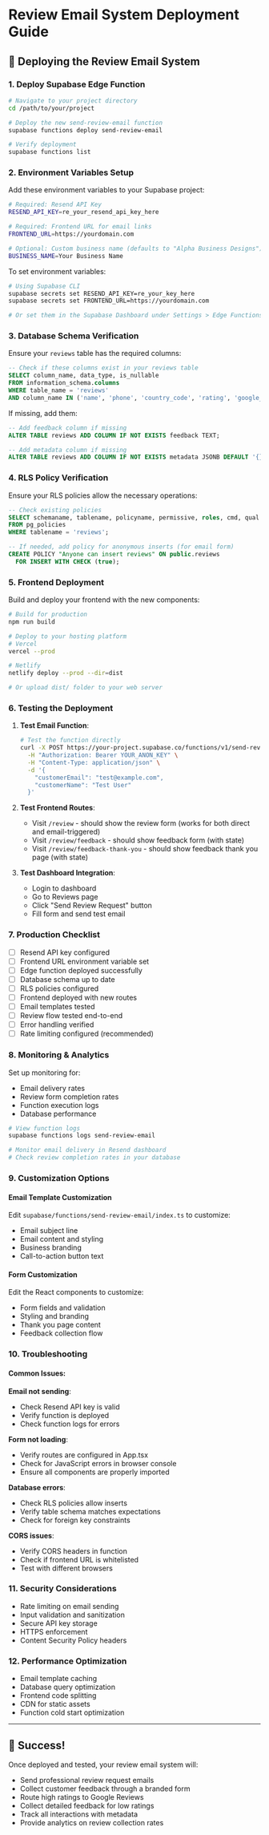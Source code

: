 # Review Email System Deployment Guide

## 🚀 Deploying the Review Email System

### 1. Deploy Supabase Edge Function

```bash
# Navigate to your project directory
cd /path/to/your/project

# Deploy the new send-review-email function
supabase functions deploy send-review-email

# Verify deployment
supabase functions list
```

### 2. Environment Variables Setup

Add these environment variables to your Supabase project:

```bash
# Required: Resend API Key
RESEND_API_KEY=re_your_resend_api_key_here

# Required: Frontend URL for email links
FRONTEND_URL=https://yourdomain.com

# Optional: Custom business name (defaults to "Alpha Business Designs")
BUSINESS_NAME=Your Business Name
```

To set environment variables:
```bash
# Using Supabase CLI
supabase secrets set RESEND_API_KEY=re_your_key_here
supabase secrets set FRONTEND_URL=https://yourdomain.com

# Or set them in the Supabase Dashboard under Settings > Edge Functions
```

### 3. Database Schema Verification

Ensure your `reviews` table has the required columns:

```sql
-- Check if these columns exist in your reviews table
SELECT column_name, data_type, is_nullable 
FROM information_schema.columns 
WHERE table_name = 'reviews' 
AND column_name IN ('name', 'phone', 'country_code', 'rating', 'google_review', 'redirect_opened', 'metadata', 'feedback');
```

If missing, add them:
```sql
-- Add feedback column if missing
ALTER TABLE reviews ADD COLUMN IF NOT EXISTS feedback TEXT;

-- Add metadata column if missing  
ALTER TABLE reviews ADD COLUMN IF NOT EXISTS metadata JSONB DEFAULT '{}'::jsonb;
```

### 4. RLS Policy Verification

Ensure your RLS policies allow the necessary operations:

```sql
-- Check existing policies
SELECT schemaname, tablename, policyname, permissive, roles, cmd, qual 
FROM pg_policies 
WHERE tablename = 'reviews';

-- If needed, add policy for anonymous inserts (for email form)
CREATE POLICY "Anyone can insert reviews" ON public.reviews
  FOR INSERT WITH CHECK (true);
```

### 5. Frontend Deployment

Build and deploy your frontend with the new components:

```bash
# Build for production
npm run build

# Deploy to your hosting platform
# Vercel
vercel --prod

# Netlify  
netlify deploy --prod --dir=dist

# Or upload dist/ folder to your web server
```

### 6. Testing the Deployment

1. **Test Email Function**:
   ```bash
   # Test the function directly
   curl -X POST https://your-project.supabase.co/functions/v1/send-review-email \
     -H "Authorization: Bearer YOUR_ANON_KEY" \
     -H "Content-Type: application/json" \
     -d '{
       "customerEmail": "test@example.com",
       "customerName": "Test User"
     }'
   ```

2. **Test Frontend Routes**:
   - Visit `/review` - should show the review form (works for both direct and email-triggered)
   - Visit `/review/feedback` - should show feedback form (with state)
   - Visit `/review/feedback-thank-you` - should show feedback thank you page (with state)

3. **Test Dashboard Integration**:
   - Login to dashboard
   - Go to Reviews page
   - Click "Send Review Request" button
   - Fill form and send test email

### 7. Production Checklist

- [ ] Resend API key configured
- [ ] Frontend URL environment variable set
- [ ] Edge function deployed successfully
- [ ] Database schema up to date
- [ ] RLS policies configured
- [ ] Frontend deployed with new routes
- [ ] Email templates tested
- [ ] Review flow tested end-to-end
- [ ] Error handling verified
- [ ] Rate limiting configured (recommended)

### 8. Monitoring & Analytics

Set up monitoring for:
- Email delivery rates
- Review form completion rates
- Function execution logs
- Database performance

```bash
# View function logs
supabase functions logs send-review-email

# Monitor email delivery in Resend dashboard
# Check review completion rates in your database
```

### 9. Customization Options

#### Email Template Customization
Edit `supabase/functions/send-review-email/index.ts` to customize:
- Email subject line
- Email content and styling
- Business branding
- Call-to-action button text

#### Form Customization
Edit the React components to customize:
- Form fields and validation
- Styling and branding
- Thank you page content
- Feedback collection flow

### 10. Troubleshooting

#### Common Issues:

**Email not sending**:
- Check Resend API key is valid
- Verify function is deployed
- Check function logs for errors

**Form not loading**:
- Verify routes are configured in App.tsx
- Check for JavaScript errors in browser console
- Ensure all components are properly imported

**Database errors**:
- Check RLS policies allow inserts
- Verify table schema matches expectations
- Check for foreign key constraints

**CORS issues**:
- Verify CORS headers in function
- Check if frontend URL is whitelisted
- Test with different browsers

### 11. Security Considerations

- Rate limiting on email sending
- Input validation and sanitization
- Secure API key storage
- HTTPS enforcement
- Content Security Policy headers

### 12. Performance Optimization

- Email template caching
- Database query optimization
- Frontend code splitting
- CDN for static assets
- Function cold start optimization

---

## 🎉 Success!

Once deployed and tested, your review email system will:
- Send professional review request emails
- Collect customer feedback through a branded form
- Route high ratings to Google Reviews
- Collect detailed feedback for low ratings
- Track all interactions with metadata
- Provide analytics on review collection rates
